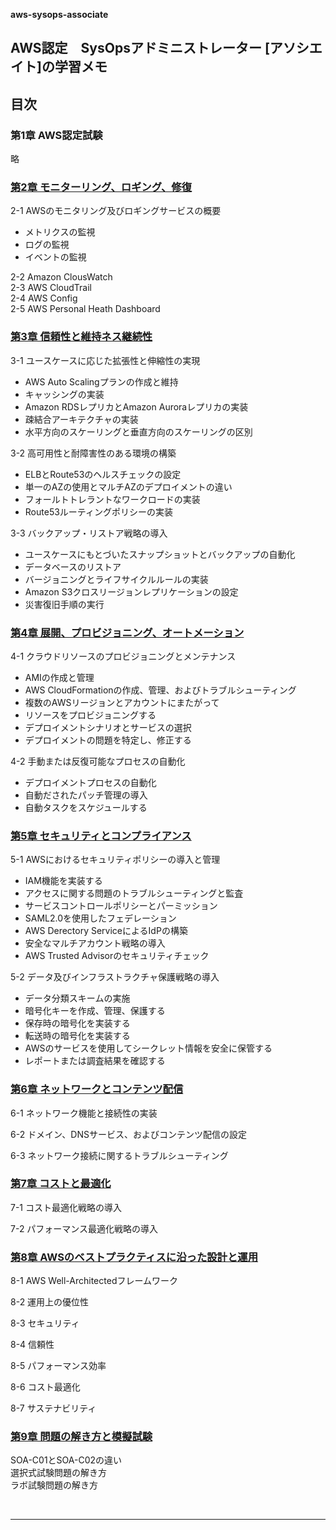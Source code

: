 **aws-sysops-associate**

## AWS認定　SysOpsアドミニストレーター [アソシエイト]の学習メモ

## 目次

### 第1章 AWS認定試験
略

### [第2章 モニターリング、ロギング、修復](./document/Chapter2.md)
2-1 AWSのモニタリング及びロギングサービスの概要  
- メトリクスの監視  
- ログの監視  
- イベントの監視  

2-2 Amazon ClousWatch  
2-3 AWS CloudTrail  
2-4 AWS Config  
2-5 AWS Personal Heath Dashboard  

### [第3章 信頼性と維持ネス継続性](./document/Chapter3.md)
3-1 ユースケースに応じた拡張性と伸縮性の実現  
- AWS Auto Scalingプランの作成と維持
- キャッシングの実装
- Amazon RDSレプリカとAmazon Auroraレプリカの実装
- 疎結合アーキテクチャの実装
- 水平方向のスケーリングと垂直方向のスケーリングの区別

3-2 高可用性と耐障害性のある環境の構築  
- ELBとRoute53のヘルスチェックの設定
- 単一のAZの使用とマルチAZのデプロイメントの違い
- フォールトトレラントなワークロードの実装
- Route53ルーティングポリシーの実装

3-3 バックアップ・リストア戦略の導入  
- ユースケースにもとづいたスナップショットとバックアップの自動化
- データベースのリストア
- バージョニングとライフサイクルルールの実装
- Amazon S3クロスリージョンレプリケーションの設定
- 災害復旧手順の実行

### [第4章 展開、プロビジョニング、オートメーション](./document/Chapter4.md)
4-1 クラウドリソースのプロビジョニングとメンテナンス
- AMIの作成と管理
- AWS CloudFormationの作成、管理、およびトラブルシューティング
- 複数のAWSリージョンとアカウントにまたがって
- リソースをプロビジョニングする
- デプロイメントシナリオとサービスの選択
- デプロイメントの問題を特定し、修正する

4-2  手動または反復可能なプロセスの自動化
- デプロイメントプロセスの自動化
- 自動だされたパッチ管理の導入
- 自動タスクをスケジュールする

### [第5章 セキュリティとコンプライアンス](./document/Chapter5.md)
5-1 AWSにおけるセキュリティポリシーの導入と管理
- IAM機能を実装する
- アクセスに関する問題のトラブルシューティングと監査
- サービスコントロールポリシーとパーミッション
- SAML2.0を使用したフェデレーション
- AWS Derectory ServiceによるIdPの構築
- 安全なマルチアカウント戦略の導入
- AWS Trusted Advisorのセキュリティチェック

5-2 データ及びインフラストラクチャ保護戦略の導入
- データ分類スキームの実施
- 暗号化キーを作成、管理、保護する
- 保存時の暗号化を実装する
- 転送時の暗号化を実装する
- AWSのサービスを使用してシークレット情報を安全に保管する
- レポートまたは調査結果を確認する


### [第6章 ネットワークとコンテンツ配信](./document/Chapter6.md)
6-1 ネットワーク機能と接続性の実装

6-2 ドメイン、DNSサービス、およびコンテンツ配信の設定


6-3 ネットワーク接続に関するトラブルシューティング







### [第7章 コストと最適化](./document/Chapter7.md)
7-1 コスト最適化戦略の導入


7-2 パフォーマンス最適化戦略の導入





### [第8章 AWSのベストプラクティスに沿った設計と運用](./document/Chapter8.md)
8-1 AWS Well-Architectedフレームワーク


8-2 運用上の優位性



8-3 セキュリティ


8-4 信頼性



8-5 パフォーマンス効率



8-6 コスト最適化



8-7 サステナビリティ






### [第9章 問題の解き方と模擬試験](./document/Chapter9.md)
SOA-C01とSOA-C02の違い  
選択式試験問題の解き方  
ラボ試験問題の解き方  

<br>

-----